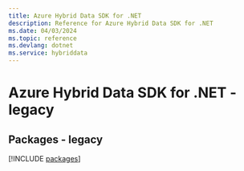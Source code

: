 ```yaml
---
title: Azure Hybrid Data SDK for .NET
description: Reference for Azure Hybrid Data SDK for .NET
ms.date: 04/03/2024
ms.topic: reference
ms.devlang: dotnet
ms.service: hybriddata
---
```

# Azure Hybrid Data SDK for .NET - legacy
## Packages - legacy
[!INCLUDE [packages](hybrid-data-index.md)]